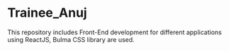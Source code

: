 # Trainee_Anuj
This repository includes Front-End development for different applications
using ReactJS, Bulma CSS library are used.
